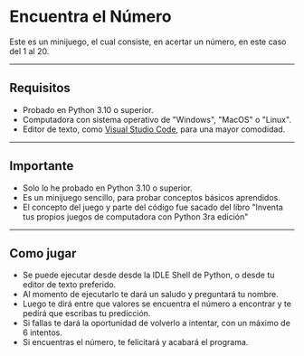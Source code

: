# Encuentra el Número
Este es un minijuego, el cual consiste, en acertar un número, en este caso del 1 al 20.

---

## Requisitos
- Probado en Python 3.10 o superior.
- Computadora con sistema operativo de "Windows", "MacOS" o "Linux".
- Editor de texto, como [Visual Studio Code](https://code.visualstudio.com), para una mayor comodidad.

---

## Importante
- Solo lo he probado en Python 3.10 o superior.
- Es un minijuego sencillo, para probar conceptos básicos aprendidos.
- El concepto del juego y parte del código fue sacado del libro "Inventa tus propios juegos de computadora con Python 3ra edición"

---

## Como jugar
- Se puede ejecutar desde desde la IDLE Shell de Python, o desde tu editor de texto preferido.
- Al momento de ejecutarlo te dará un saludo y preguntará tu nombre.
- Luego te dirá entre que valores se encuentra el número a encontrar y te pedirá que escribas tu predicción.
- Si fallas te dará la oportunidad de volverlo a intentar, con un máximo de 6 intentos.
- Si encuentras el número, te felicitará y acabará el programa.